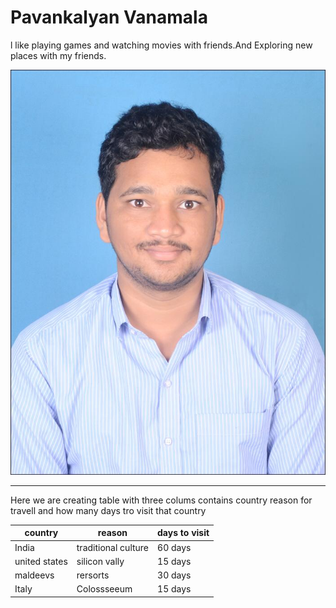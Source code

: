 # Pavankalyan Vanamala

l like playing games and watching movies with friends.And Exploring new places with my friends.

![link for image](https://github.com/vanamalapk/assignment2-vanamala/blob/main/pavankalyan.jpeg)

------

Here we are creating table with three colums contains country reason for travell and how many days tro visit that country

|country| reason | days to visit |
|-------|--------|---------------|
|India  |traditional culture| 60 days|
|united states| silicon vally| 15 days|
|maldeevs| rersorts | 30 days|
|Italy | Colossseeum | 15 days|



